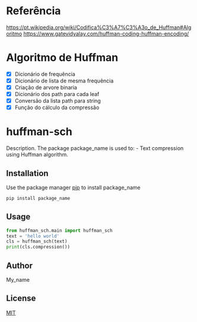 # Referência

https://pt.wikipedia.org/wiki/Codifica%C3%A7%C3%A3o_de_Huffman#Algoritmo
https://www.gatevidyalay.com/huffman-coding-huffman-encoding/

# Algoritmo de Huffman

- [x] Dicionário de frequência
- [x] Dicionário de lista de mesma frequência
- [x] Criação de arvore binaria
- [x] Dicionário dos path para cada leaf
- [x] Conversão da lista path para string
- [x] Função do cálculo da compressão

# huffman-sch

Description.
The package package_name is used to:
	- Text compression using Huffman algorithm.

## Installation

Use the package manager [pip](https://pip.pypa.io/en/stable/) to install package_name

```bash
pip install package_name
```

## Usage

```python
from huffman_sch.main import huffman_sch
text = 'hello world'
cls = huffman_sch(text)
print(cls.compression())
```

## Author
My_name

## License
[MIT](https://choosealicense.com/licenses/mit/)
